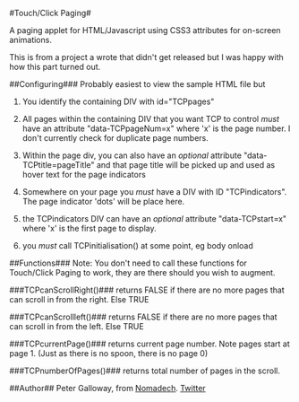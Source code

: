 #Touch/Click Paging#

A paging applet for HTML/Javascript using CSS3 attributes for on-screen animations.

This is from a project a wrote that didn't get released but I was happy with how this part turned out.


##Configuring###
Probably easiest to view the sample HTML file but

1. You identify the containing DIV with id="TCPpages"

2. All pages within the containing DIV that you want TCP to control *must* have an attribute "data-TCPpageNum=x" where 'x' is the page number.  I don't currently check for duplicate page numbers.

3. Within the page div, you can also have an *optional* attribute "data-TCPtitle=pageTitle" and that page title will be picked up and used as hover text for the page indicators

4. Somewhere on your page you *must* have a DIV with ID "TCPindicators".  The page indicator 'dots' will be place here.

5. the TCPindicators DIV can have an *optional* attribute "data-TCPstart=x" where 'x' is the first page to display.

6. you *must* call TCPinitialisation() at some point, eg body onload


##Functions###
Note: You don't need to call these functions for Touch/Click Paging to work, they are there should you wish to augment.

###TCPcanScrollRight()###
returns FALSE if there are no more pages that can scroll in from the right.  Else TRUE

###TCPcanScrollleft()###
returns FALSE if there are no more pages that can scroll in from the left.  Else TRUE

###TCPcurrentPage()###
returns current page number.  Note pages start at page 1.  (Just as there is no spoon, there is no page 0)

###TCPnumberOfPages()###
returns total number of pages in the scroll.

##Author##
Peter Galloway, from [Nomadech](http://nomadech.com).  [Twitter](http://twitter.com/#!/pfgalloway)

